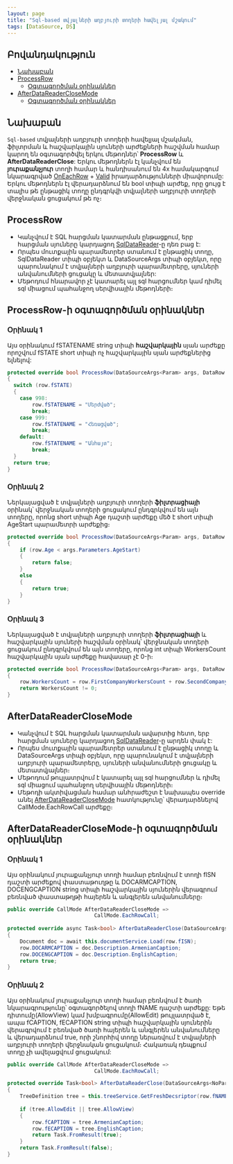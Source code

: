 ```yaml
---
layout: page
title: "Sql-based տվյալների աղբյուրի տողերի հավելյալ մշակում"
tags: [DataSource, DS]
---
```


## Բովանդակություն
* [Նախաբան](#նախաբան)
* [ProcessRow](#processRow)
  * [Օգտագործման օրինակներ](#processRow-ի-օգտագործման-օրինակներ)
 * [AfterDataReaderCloseMode](#afterDataReaderCloseMode)
   *  [Օգտագործման օրինակներ](#afterDataReaderCloseMode-ի-օգտագործման-օրինակներ)

## Նախաբան

`Sql-based` տվյալների աղբյուրի տողերի հավելյալ մշակման, ֆիլտրման և հաշվարկային սյուների արժեքների հաշվման համար կարող են օգտագործվել երկու մեթոդներ՝ **ProcessRow** և **AfterDataReaderClose**: Երկու մեթոդներն էլ կանչվում են **յուրաքանչյուր** տողի համար և հանդիսանում են 4x համակարգում նկարագրված [OnEachRow](https://armsoft.github.io/as4x-docs/HTM/ProgrGuide/ScriptProcs/OnEachRow.html) + 
[Valid](https://armsoft.github.io/as4x-docs/HTM/ProgrGuide/ScriptProcs/Valid_Data.html) իրադարձությունների միավորումը:
Երկու մեթոդներն էլ վերադարձնում են bool տիպի արժեք, որը ցույց է տալիս թե ընթացիկ տողը ընդգրկվի տվյալների աղբյուրի տողերի վերջնական ցուցակում թե ոչ։

## ProcessRow 

*  Կանչվում է SQL հարցման կատարման ընթացքում, երբ հարցման սյուները կարդացող [SqlDataReader]((https://learn.microsoft.com/en-us/dotnet/api/microsoft.data.sqlclient.sqldatareader?view=sqlclient-dotnet-standard-5.2))-ը դեռ բաց է:
*  Որպես մուտքային պարամետրեր ստանում է ընթացիկ տողը, SqlDataReader տիպի օբյեկտ և DataSourceArgs տիպի օբյեկտ, որը պարունակում է տվյալների աղբյուրի պարամետրերը, սյուների անվանումների ցուցակը և մետատվյալներ:
* Մեթոդում հնարավոր չէ կատարել այլ sql հարցումներ կամ դիմել sql միացում պահանջող սերվիսային մեթոդների։

## ProcessRow-ի օգտագործման օրինակներ

### Օրինակ 1

Այս օրինակում fSTATENAME string տիպի **հաշվարկային** սյան արժեքը որոշվում fSTATE short տիպի ոչ հաշվարկային սյան արժեքներից ելնելով:

```c#
protected override bool ProcessRow(DataSourceArgs<Param> args, DataRow row, SqlDataReader reader)
{
  switch (row.fSTATE)
  {
    case 998:
        row.fSTATENAME = "Մերժված";
        break;
    case 999:
        row.fSTATENAME = "Հեռացված";
        break;
    default:
        row.fSTATENAME = "Անհայտ";
        break;
  }
  return true;
}
```

### Օրինակ 2

Ներկայացված է տվյալների աղբյուրի տողերի **ֆիլտրացիայի** օրինակ՝ վերջնական տողերի ցուցակում ընդգրկվում են այն տողերը, որոնց short տիպի Age դաշտի արժեքը մեծ է short տիպի AgeStart պարամետրի արժեքից։

```c#
protected override bool ProcessRow(DataSourceArgs<Param> args, DataRow row, SqlDataReader reader)
{
    if (row.Age < args.Parameters.AgeStart)
    {
        return false;
    }
    else
    {
        return true;
    }
}
```

### Օրինակ 3

Ներկայացված է տվյալների աղբյուրի տողերի **ֆիլտրացիայի** և հաշվարկային սյուների հաշվման օրինակ՝ վերջնական տողերի ցուցակում ընդգրկվում են այն տողերը, որոնց int տիպի WorkersCount հաշվարկային սյան արժեքը հավասար չէ 0-ի։

```c#
protected override bool ProcessRow(DataSourceArgs<Param> args, DataRow row, SqlDataReader reader)
{
	row.WorkersCount = row.FirstCompanyWorkersCount + row.SecondCompanyWorkersCount;
	return WorkersCount != 0;
}
```

## AfterDataReaderCloseMode

*  Կանչվում է SQL հարցման կատարման ավարտից հետո, երբ հարցման սյուները կարդացող [SqlDataReader]((https://learn.microsoft.com/en-us/dotnet/api/microsoft.data.sqlclient.sqldatareader?view=sqlclient-dotnet-standard-5.2))-ը արդեն փակ է:
*  Որպես մուտքային պարամետրեր ստանում է ընթացիկ տողը և DataSourceArgs տիպի օբյեկտ, որը պարունակում է տվյալների աղբյուրի պարամետրերը, սյուների անվանումների ցուցակը և մետատվյալներ։
* Մեթոդում թույլատրվում է կատարել այլ sql հարցումներ և դիմել sql միացում պահանջող սերվիսային մեթոդների։
* Մեթոդի ակտիվացման համար անհրաժեշտ է նախապես override անել [AfterDataReaderCloseMode](ds.md#afterDataReaderCloseMode) հատկությունը՝ վերադարձնելով CallMode.EachRowCall արժեքը։

## AfterDataReaderCloseMode-ի օգտագործման օրինակներ

### Օրինակ 1

Այս օրինակում յուրաքանչյուր տողի համար բեռնվում է տողի fISN դաշտի արժեքով փաստաթուղթը  և  DOCARMCAPTION, DOCENGCAPTION string տիպի հաշվարկային սյուներին վերագրում բեռնված փաստաթղթի հայերեն և անգլերեն անվանումները։

```c#
public override CallMode AfterDataReaderCloseMode => 
							CallMode.EachRowCall;
							
protected override async Task<bool> AfterDataReaderClose(DataSourceArgs<Param> args, DataRow row)
{
	Document doc = await this.documentService.Load(row.fISN);
	row.DOCARMCAPTION = doc.Description.ArmenianCaption;
	row.DOCENGCAPTION = doc.Description.EnglishCaption; 
	return true;
}

```

### Օրինակ 2

Այս օրինակում յուրաքանչյուր տողի համար բեռնվում է ծառի նկարագրությունը՝ օգտագործելով տողի fNAME դաշտի արժեքը: Եթե դիտումը(AllowView) կամ խմբագրումը(AllowEdit) թույլատրված է, ապա fCAPTION, fECAPTION string տիպի հաշվարկային սյուներին վերագրվում է բեռնված ծառի հայերեն և անգլերեն անվանումները և վերադարձնում true, որի շնորհիվ տողը ներառվում է տվյալների աղբյուրի տողերի վերջնական ցուցակում։ Հակառակ դեպքում տողը չի ավելացվում ցուցակում:

```c#
public override CallMode AfterDataReaderCloseMode => 
							CallMode.EachRowCall;

protected override Task<bool> AfterDataReaderClose(DataSourceArgs<NoParam> args, DataRow row)
{
    TreeDefinition tree = this.treeService.GetFreshDecsriptor(row.fNAME);
    
    if (tree.AllowEdit || tree.AllowView)
    {
        row.fCAPTION = tree.ArmenianCaption; 
        row.fECAPTION = tree.EnglishCaption;
        return Task.FromResult(true);
    }    
    return Task.FromResult(false);
}
```
